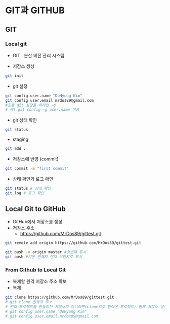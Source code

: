 # GIT과 GITHUB
## GIT
### Local git
- GIT : 분산 버전 관리 시스템

- 저장소 생성
```bash
git init
```

- git 설정
```bash                                                 
git config user.name "DoHyung Kim"  
git config user.email mrdos89@gmail.com
#공용 git 설정을 하려면 -g
# 예) git config -g user.name 이름
```

- git 상태 확인
```bash
git status
```

- staging
```bash
git add .
```

- 저장소에 반영 (commit)
```bash
git commit -m "first commit"
```

- 상태 확인과 로그 확인
```bash
git status # 상태 확인
git log # 로그 확인
```

## Local Git to GitHub
- GitHub에서 저장소를 생성
- 저장소 주소
    - https://github.com/MrDos89/gittest.git
```bash
git remote add origin https://github.com/MrDos89/gittest.git
```

```bash
git push -u origin master #첫번째 푸시
git push #기본 원격지 현재 브랜치로 푸시
```


### From Github to Local Git
- 복제할 원격 저장소 주소 확보
- 복제
```bash
git clone https://github.com/MrDos89/gittest.git
# git clone 원격지 주소
# 원래 프로젝트를 만들었던 저장소가 아니라면(clone으로 받아온 프로젝트) 현재 저장소 설정을 바꿔야한다.
# git config user.name "DoHyung Kim"
# git config user.email mrdos89@gmail.com
```